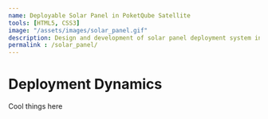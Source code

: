 ```yaml
---
name: Deployable Solar Panel in PoketQube Satellite
tools: [HTML5, CSS3]
image: "/assets/images/solar_panel.gif"
description: Design and development of solar panel deployment system in 1.5P PocketQube satellite. 
permalink : /solar_panel/
---
```


<div class = "center-text floating-rectangle">
<h1> Deployment Dynamics </h1>
<p>
Cool things here
</p>
</div>